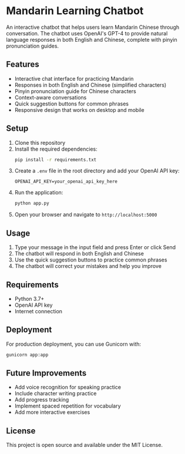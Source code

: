 # Mandarin Learning Chatbot

An interactive chatbot that helps users learn Mandarin Chinese through conversation. The chatbot uses OpenAI's GPT-4 to provide natural language responses in both English and Chinese, complete with pinyin pronunciation guides.

## Features

- Interactive chat interface for practicing Mandarin
- Responses in both English and Chinese (simplified characters)
- Pinyin pronunciation guide for Chinese characters
- Context-aware conversations
- Quick suggestion buttons for common phrases
- Responsive design that works on desktop and mobile

## Setup

1. Clone this repository
2. Install the required dependencies:
   ```bash
   pip install -r requirements.txt
   ```
3. Create a `.env` file in the root directory and add your OpenAI API key:
   ```
   OPENAI_API_KEY=your_openai_api_key_here
   ```
4. Run the application:
   ```bash
   python app.py
   ```
5. Open your browser and navigate to `http://localhost:5000`

## Usage

1. Type your message in the input field and press Enter or click Send
2. The chatbot will respond in both English and Chinese
3. Use the quick suggestion buttons to practice common phrases
4. The chatbot will correct your mistakes and help you improve

## Requirements

- Python 3.7+
- OpenAI API key
- Internet connection

## Deployment

For production deployment, you can use Gunicorn with:

```bash
gunicorn app:app
```

## Future Improvements

- Add voice recognition for speaking practice
- Include character writing practice
- Add progress tracking
- Implement spaced repetition for vocabulary
- Add more interactive exercises

## License

This project is open source and available under the MIT License.
